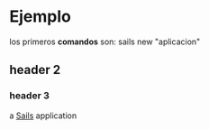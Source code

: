 # Ejemplo
los primeros **comandos** son:
sails new "aplicacion"

## header 2
### header 3
a [Sails](http://sailsjs.org) application
